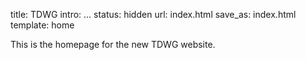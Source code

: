 title: TDWG
intro: ...
status: hidden
url: index.html
save_as: index.html
template: home

This is the homepage for the new TDWG website.
